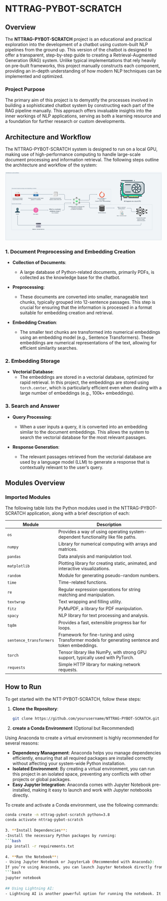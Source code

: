 # NTTRAG-PYBOT-SCRATCH

## Overview

The **NTTRAG-PYBOT-SCRATCH** project is an educational and practical exploration into the development of a chatbot using custom-built NLP pipelines from the ground up. This version of the chatbot is designed to offer a transparent, step-by-step guide to creating a Retrieval-Augmented Generation (RAG) system. Unlike typical implementations that rely heavily on pre-built frameworks, this project manually constructs each component, providing an in-depth understanding of how modern NLP techniques can be implemented and optimized.

### Project Purpose

The primary aim of this project is to demystify the processes involved in building a sophisticated chatbot system by constructing each part of the RAG pipeline manually. This approach offers invaluable insights into the inner workings of NLP applications, serving as both a learning resource and a foundation for further research or custom developments.

## Architecture and Workflow

The NTTRAG-PYBOT-SCRATCH system is designed to run on a local GPU, making use of high-performance computing to handle large-scale document processing and information retrieval. The following steps outline the architecture and workflow of the system:

![Architecture and Workflow](img/workflow.png)

### 1. Document Preprocessing and Embedding Creation

- **Collection of Documents**: 
  - A large database of Python-related documents, primarily PDFs, is collected as the knowledge base for the chatbot.
  
- **Preprocessing**:
  - These documents are converted into smaller, manageable text chunks, typically grouped into 12-sentence passages. This step is crucial for ensuring that the information is processed in a format suitable for embedding creation and retrieval.

- **Embedding Creation**:
  - The smaller text chunks are transformed into numerical embeddings using an embedding model (e.g., Sentence Transformers). These embeddings are numerical representations of the text, allowing for efficient similarity searches.

### 2. Embedding Storage

- **Vectorial Database**:
  - The embeddings are stored in a vectorial database, optimized for rapid retrieval. In this project, the embeddings are stored using `torch.center`, which is particularly efficient even when dealing with a large number of embeddings (e.g., 100k+ embeddings).

### 3. Search and Answer

- **Query Processing**:
  - When a user inputs a query, it is converted into an embedding similar to the document embeddings. This allows the system to search the vectorial database for the most relevant passages.

- **Response Generation**:
  - The relevant passages retrieved from the vectorial database are used by a language model (LLM) to generate a response that is contextually relevant to the user’s query.

## Modules Overview

### Imported Modules

The following table lists the Python modules used in the NTTRAG-PYBOT-SCRATCH application, along with a brief description of each:

| Module                  | Description                                                                 |
|-------------------------|-----------------------------------------------------------------------------|
| `os`                    | Provides a way of using operating system-dependent functionality like file paths.|
| `numpy`                 | Library for numerical computing with arrays and matrices.                   |
| `pandas`                | Data analysis and manipulation tool.                                        |
| `matplotlib`            | Plotting library for creating static, animated, and interactive visualizations. |
| `random`                | Module for generating pseudo-random numbers.                                |
| `time`                  | Time-related functions.                                                     |
| `re`                    | Regular expression operations for string matching and manipulation.         |
| `textwrap`              | Text wrapping and filling utility.                                          |
| `fitz`                  | PyMuPDF, a library for PDF manipulation.                                    |
| `spacy`                 | NLP library for text processing and analysis.                               |
| `tqdm`                  | Provides a fast, extensible progress bar for loops.                         |
| `sentence_transformers` | Framework for fine-tuning and using Transformer models for generating sentence and token embeddings. |
| `torch`                 | Tensor library like NumPy, with strong GPU support, typically used with PyTorch. |
| `requests`              | Simple HTTP library for making network requests.                            |

## How to Run

To get started with the NTT-PYBOT-SCRATCH, follow these steps:

1. **Clone the Repository**:
   ```bash
   git clone https://github.com/yourusername/NTTRAG-PYBOT-SCRATCH.git

2. **create a Conda Environment** (Optional but Recommended)

Using Anaconda to create a virtual environment is highly recommended for several reasons:

- **Dependency Management**: Anaconda helps you manage dependencies efficiently, ensuring that all required packages are installed correctly without affecting your system-wide Python installation.
- **Isolated Environment**: By creating a virtual environment, you can run this project in an isolated space, preventing any conflicts with other projects or global packages.
- **Easy Jupyter Integration**: Anaconda comes with Jupyter Notebook pre-installed, making it easy to launch and work with Jupyter notebooks directly.

To create and activate a Conda environment, use the following commands:
```bash
conda create -n nttrag-pybot-scratch python=3.8
conda activate nttrag-pybot-scratch

3. **Install Dependencies**:
-Install the necessary Python packages by running:
```bash
pip install -r requirements.txt

4. **Run the Notebook**:
- Using Jupyter Notebook or JupyterLab (Recommended with Anaconda):
If you’re using Anaconda, you can launch Jupyter Notebook directly from the Anaconda Navigator or by running:
```bash
jupyter notebook

## Using Lightning AI:
- Lightning AI is another powerful option for running the notebook. It offers advanced features for scaling, managing AI workloads, and running experiments seamlessly in the cloud or on local machines. To use Lightning AI, follow their setup instructions, and then run the notebook through their platform.



